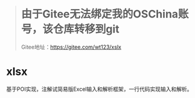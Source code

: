 > # 由于Gitee无法绑定我的OSChina账号，该仓库转移到git
> Gitee地址：https://gitee.com/wt123/xslx
# xlsx
基于POI实现，注解试简易版Excel输入和解析框架，一行代码实现输入和解析。


